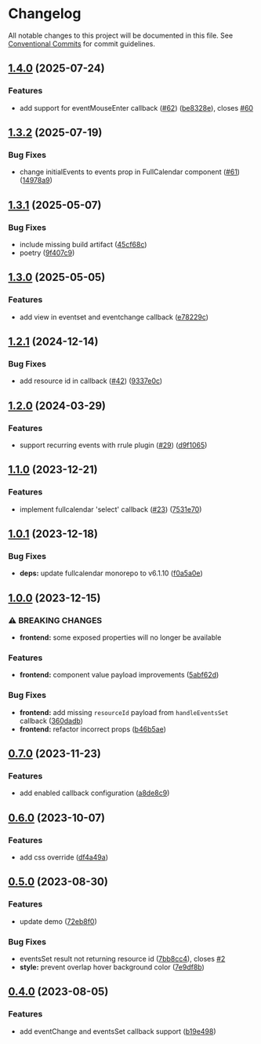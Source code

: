 # Changelog

All notable changes to this project will be documented in this file. See
[Conventional Commits](https://conventionalcommits.org) for commit guidelines.

## [1.4.0](https://github.com/im-perativa/streamlit-calendar/compare/v1.3.2...v1.4.0) (2025-07-24)


### Features

* add support for eventMouseEnter callback ([#62](https://github.com/im-perativa/streamlit-calendar/issues/62)) ([be8328e](https://github.com/im-perativa/streamlit-calendar/commit/be8328e08a3f1be91795a5205887a8a09ab377be)), closes [#60](https://github.com/im-perativa/streamlit-calendar/issues/60)

## [1.3.2](https://github.com/im-perativa/streamlit-calendar/compare/v1.3.1...v1.3.2) (2025-07-19)


### Bug Fixes

* change initialEvents to events prop in FullCalendar component ([#61](https://github.com/im-perativa/streamlit-calendar/issues/61)) ([14978a9](https://github.com/im-perativa/streamlit-calendar/commit/14978a939aa378a3fa249579d186fc07096ae47b))

## [1.3.1](https://github.com/im-perativa/streamlit-calendar/compare/v1.3.0...v1.3.1) (2025-05-07)


### Bug Fixes

* include missing build artifact ([45cf68c](https://github.com/im-perativa/streamlit-calendar/commit/45cf68c4a3c82812314bdcffe1eb0ffa62f38ff0))
* poetry ([9f407c9](https://github.com/im-perativa/streamlit-calendar/commit/9f407c95caf7bc89259d43979d9a83f087c5cedd))

## [1.3.0](https://github.com/im-perativa/streamlit-calendar/compare/v1.2.1...v1.3.0) (2025-05-05)


### Features

* add view in eventset and eventchange callback ([e78229c](https://github.com/im-perativa/streamlit-calendar/commit/e78229c089d1cf086b001aadde61018a6fa03bc7))

## [1.2.1](https://github.com/im-perativa/streamlit-calendar/compare/v1.2.0...v1.2.1) (2024-12-14)


### Bug Fixes

* add resource id in callback ([#42](https://github.com/im-perativa/streamlit-calendar/issues/42)) ([9337e0c](https://github.com/im-perativa/streamlit-calendar/commit/9337e0ca19c800006aa1a672a8b9e692115b6573))

## [1.2.0](https://github.com/im-perativa/streamlit-calendar/compare/v1.1.0...v1.2.0) (2024-03-29)


### Features

* support recurring events with rrule plugin ([#29](https://github.com/im-perativa/streamlit-calendar/issues/29)) ([d9f1065](https://github.com/im-perativa/streamlit-calendar/commit/d9f1065319dccaacfc73b3458f94f8fbeb63d0e5))

## [1.1.0](https://github.com/im-perativa/streamlit-calendar/compare/v1.0.1...v1.1.0) (2023-12-21)


### Features

* implement fullcalendar 'select' callback ([#23](https://github.com/im-perativa/streamlit-calendar/issues/23)) ([7531e70](https://github.com/im-perativa/streamlit-calendar/commit/7531e70a8197868a64169c49b4d2d68c0b0d450f))

## [1.0.1](https://github.com/im-perativa/streamlit-calendar/compare/v1.0.0...v1.0.1) (2023-12-18)


### Bug Fixes

* **deps:** update fullcalendar monorepo to v6.1.10 ([f0a5a0e](https://github.com/im-perativa/streamlit-calendar/commit/f0a5a0e5f3f2b7c7756a182490dd1f43499c940b))

## [1.0.0](https://github.com/im-perativa/streamlit-calendar/compare/v0.7.0...v1.0.0) (2023-12-15)


### ⚠ BREAKING CHANGES

* **frontend:** some exposed properties will no longer be available

### Features

* **frontend:** component value payload improvements ([5abf62d](https://github.com/im-perativa/streamlit-calendar/commit/5abf62d1e93588b939e487056dcae33df92a1923))


### Bug Fixes

* **frontend:** add missing `resourceId` payload from `handleEventsSet` callback ([360dadb](https://github.com/im-perativa/streamlit-calendar/commit/360dadbe9f913f63341cf5993c700c7a34df5aad))
* **frontend:** refactor incorrect props ([b46b5ae](https://github.com/im-perativa/streamlit-calendar/commit/b46b5aeeaf61c882aa03edca90f35ca89f10d4e4))

## [0.7.0](https://github.com/im-perativa/streamlit-calendar/compare/v0.6.0...v0.7.0) (2023-11-23)


### Features

* add enabled callback configuration ([a8de8c9](https://github.com/im-perativa/streamlit-calendar/commit/a8de8c944eff6895711a443cd1385e3d81914a0e))

## [0.6.0](https://github.com/im-perativa/streamlit-calendar/compare/v0.5.0...v0.6.0) (2023-10-07)


### Features

* add css override ([df4a49a](https://github.com/im-perativa/streamlit-calendar/commit/df4a49abc6c02603a4f49714389ec24259dd1ef9))

## [0.5.0](https://github.com/im-perativa/streamlit-calendar/compare/v0.4.0...v0.5.0) (2023-08-30)


### Features

* update demo ([72eb8f0](https://github.com/im-perativa/streamlit-calendar/commit/72eb8f0ec8166abafd23fd404fbdcc024a89ccf2))


### Bug Fixes

* eventsSet result not returning resource id ([7bb8cc4](https://github.com/im-perativa/streamlit-calendar/commit/7bb8cc43d48e894a44b77f414c21e6c889d49af1)), closes [#2](https://github.com/im-perativa/streamlit-calendar/issues/2)
* **style:** prevent overlap hover background color ([7e9df8b](https://github.com/im-perativa/streamlit-calendar/commit/7e9df8b6f8f257818d76dbbeab84b0f9b4fc7349))

## [0.4.0](https://github.com/im-perativa/streamlit-calendar/compare/v0.3.0...v0.4.0) (2023-08-05)


### Features

* add eventChange and eventsSet callback support ([b19e498](https://github.com/im-perativa/streamlit-calendar/commit/b19e4989d3dc5da178e3de4ed1ef1a202882b2de))

